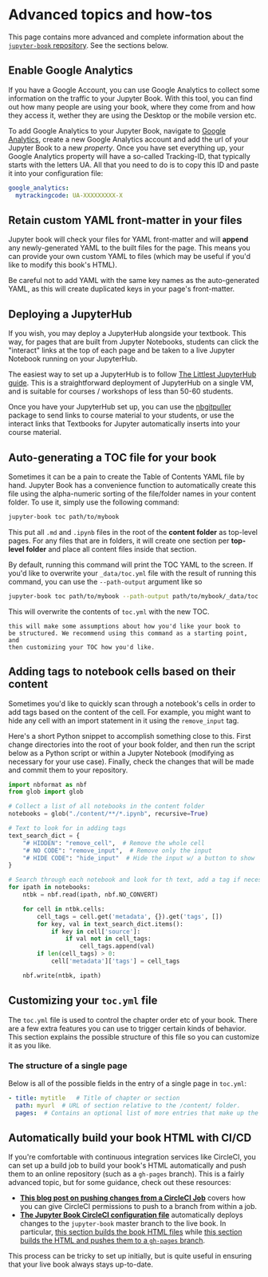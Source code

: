 # Advanced topics and how-tos

This page contains more advanced and complete information about the
[`jupyter-book` repository](https://github.com/jupyter/jupyter-book). See the sections below.


## Enable Google Analytics

If you have a Google Account, you can use Google Analytics to collect some
information on the traffic to your Jupyter Book. With this tool, you can find
out how many people are using your book, where they come from and how they
access it, wether they are using the Desktop or the mobile version etc.

To add Google Analytics to your Jupyter Book, navigate to
[Google Analytics](https://analytics.google.com/analytics/web/), create a new
Google Analytics account and add the url of your Jupyter Book to a new
*property*. Once you have set everything up, your Google Analytics property
will have a so-called Tracking-ID, that typically starts with the letters UA.
All that you need to do is to copy this ID and paste it into your
configuration file:

```yaml
google_analytics:
  mytrackingcode: UA-XXXXXXXXX-X
```

## Retain custom YAML front-matter in your files

Jupyter book will check your files for YAML front-matter and will **append**
any newly-generated YAML to the built files for the page. This means you
can provide your own custom YAML to files (which may be useful if you'd like
to modify this book's HTML).

Be careful not to add YAML with the same key names as the auto-generated YAML, as
this will create duplicated keys in your page's front-matter.


## Deploying a JupyterHub

If you wish, you may deploy a JupyterHub alongside your textbook. This way, for pages that are built from
Jupyter Notebooks, students can click the "interact" links
at the top of each page and be taken to a live Jupyter Notebook running on your JupyterHub.

The easiest way to set up a JupyterHub is to follow [The Littlest JupyterHub guide](https://the-littlest-jupyterhub.readthedocs.io/en/latest/index.html).
This is a straightforward deployment of JupyterHub on a single VM, and is suitable for
courses / workshops of less than 50-60 students.

Once you have your JupyterHub set up, you can use the [nbgitpuller](https://github.com/data-8/nbgitpuller)
package to send links to course material to your students, or use the interact links that Textbooks for Jupyter
automatically inserts into your course material.

## Auto-generating a TOC file for your book

Sometimes it can be a pain to create the Table of Contents YAML file by hand.
Jupyter Book has a convenience function to automatically create this file
using the alpha-numeric sorting of the file/folder names in your content folder.
To use it, simply use the following command:

```bash
jupyter-book toc path/to/mybook
```

This put all `.md` and `.ipynb` files in the root of the **content folder**
as top-level pages. For any files that are in folders, it will create one
section per **top-level folder** and place all content files inside that
section.

By default, running this command will print the TOC YAML to the screen.
If you'd like to overwrite your `_data/toc.yml` file with the result of
running this command, you can use the `--path-output` argument like so

```bash
jupyter-book toc path/to/mybook --path-output path/to/mybook/_data/toc.yml
```

This will overwrite the contents of `toc.yml` with the new TOC.

```{note}
this will make some assumptions about how you'd like your book to
be structured. We recommend using this command as a starting point, and
then customizing your TOC how you'd like.
```

## Adding tags to notebook cells based on their content

Sometimes you'd like to quickly scan through a notebook's cells in order to
add tags based on the content of the cell. For example, you might want to
hide any cell with an import statement in it using the `remove_input` tag.

Here's a short Python snippet to accomplish something close to this.
First change directories into the root of your book folder, and then
run the script below as a Python script or within a Jupyter Notebook
(modifying as necessary for your use case).
Finally, check the changes that will be made and commit them to your repository.

```python
import nbformat as nbf
from glob import glob

# Collect a list of all notebooks in the content folder
notebooks = glob("./content/**/*.ipynb", recursive=True)

# Text to look for in adding tags
text_search_dict = {
    "# HIDDEN": "remove_cell",  # Remove the whole cell
    "# NO CODE": "remove_input",  # Remove only the input
    "# HIDE CODE": "hide_input"  # Hide the input w/ a button to show
}

# Search through each notebook and look for th text, add a tag if necessary
for ipath in notebooks:
    ntbk = nbf.read(ipath, nbf.NO_CONVERT)

    for cell in ntbk.cells:
        cell_tags = cell.get('metadata', {}).get('tags', [])
        for key, val in text_search_dict.items():
            if key in cell['source']:
                if val not in cell_tags:
                    cell_tags.append(val)
        if len(cell_tags) > 0:
            cell['metadata']['tags'] = cell_tags

    nbf.write(ntbk, ipath)
```

## Customizing your `toc.yml` file

The `toc.yml` file is used to control the chapter order etc of your book.
There are a few extra features you can use to trigger certain kinds of behavior.
This section explains the possible structure of this file so you can customize it
as you like.

### The structure of a single page

Below is all of the possible fields in the entry of a single page in `toc.yml`:

```yaml
- title: mytitle   # Title of chapter or section
  path: myurl  # URL of section relative to the /content/ folder.
  pages:  # Contains an optional list of more entries that make up the chapter's sections
```

## Automatically build your book HTML with CI/CD

If you're comfortable with continuous integration services like CircleCI, you can set up
a build job to build your book's HTML automatically and push them to an online repository
(such as a `gh-pages` branch). This is a fairly advanced topic, but for some guidance,
check out these resources:

* **[This blog post on pushing changes from a CircleCI Job](https://predictablynoisy.com/circleci-mirror)**
  covers how you can give CircleCI permissions to push to a branch from within a job.
* **[The Jupyter Book CircleCI configuration file](https://github.com/jupyter/jupyter-book/blob/master/.circleci/config.yml)**
  automatically deploys changes to the `jupyter-book` master branch to the live book. In
  particular, [this section builds the book HTML files](https://github.com/jupyter/jupyter-book/blob/master/.circleci/config.yml#L74)
  while [this section builds the HTML and pushes them to a `gh-pages` branch](https://github.com/jupyter/jupyter-book/blob/master/.circleci/config.yml#L31).

This process can be tricky to set up initially, but is quite useful in ensuring that your live book
always stays up-to-date.
